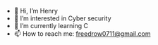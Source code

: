 - 👋 Hi, I’m Henry
- 👀 I’m interested in Cyber security
- 🌱 I’m currently learning C
- 📫 How to reach me: freedrow0711@gmail.com

<!---
BmwE92M3white/BmwE92M3white is a ✨ special ✨ repository because its `README.md` (this file) appears on your GitHub profile.
You can click the Preview link to take a look at your changes.
--->
